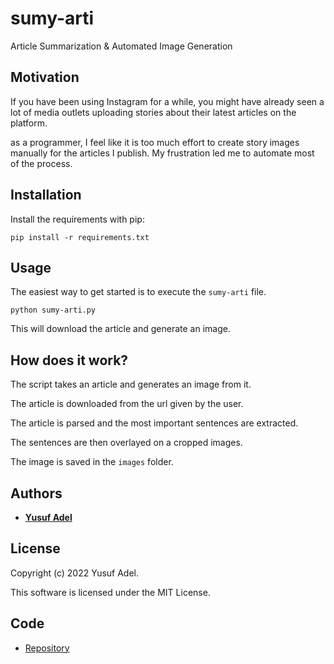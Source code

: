 # sumy-arti

Article Summarization &amp; Automated Image Generation

## Motivation

If you have been using Instagram for a while, you might have already seen a lot of media outlets uploading stories about their latest articles on the platform.

as a programmer, I feel like it is too much effort to create story images manually for the articles I
publish. My frustration led me to automate most of the process.

## Installation

Install the requirements with pip:

```shell
pip install -r requirements.txt
```

## Usage

The easiest way to get started is to execute the `sumy-arti` file.

```shell
python sumy-arti.py
```

This will download the article and generate an image.

## How does it work?

The script takes an article and generates an image from it.

The article is downloaded from the url given by the user.

The article is parsed and the most important sentences are extracted.

The sentences are then overlayed on a cropped images.

The image is saved in the `images` folder.

## Authors

- **[Yusuf Adel](https://linkedin.com/in/yusufadell)**

## License

Copyright (c) 2022 Yusuf Adel.

This software is licensed under the MIT License.

## Code

- [Repository](https://github.com/yusufadell/sumy-arti)
